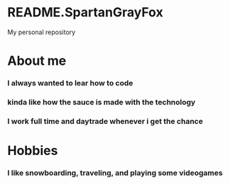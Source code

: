 # README.SpartanGrayFox
My personal repository 
# About me
### I always wanted to lear how to code
### kinda like how the sauce is made with the technology 
### I work full time and daytrade whenever i get the chance

# Hobbies
### I like snowboarding, traveling, and playing some videogames


